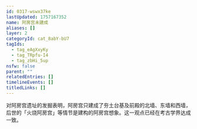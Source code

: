 ```yaml
---
id: 0317-wswx37ke
lastUpdated: 1757167352
name: 阿房宫未建成
aliases: []
layer: 2
categoryId: cat_8abY-bU7
tagIds:
  - tag_eAgXxyKy
  - tag_TRpfu-I4
  - tag_zbHi_5up
nsfw: false
parent: ""
relatedEntries: []
timelineEvents: []
titledLinks: []
---
```


对阿房宫遗址的发掘表明，阿房宫只建成了夯土台基及前殿的北墙、东墙和西墙，后世的「火烧阿房宫」等情节是建构的阿房宫想象。这一观点已经在考古学界达成一致。